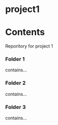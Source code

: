 # project1

# Contents
Reporitory for project 1

### Folder 1
contains...

### Folder 2
contains...

### Folder 3
contains...
